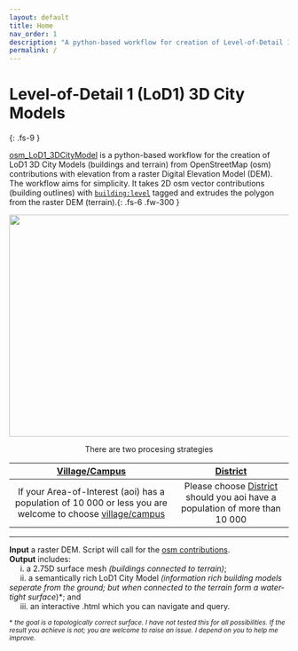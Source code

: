 ```yaml
---
layout: default
title: Home
nav_order: 1
description: "A python-based workflow for creation of Level-of-Detail 1 3D City Models."
permalink: /
---
```


# Level-of-Detail 1 (LoD1) 3D City Models
{: .fs-9 }


[osm_LoD1_3DCityModel](https://github.com/AdrianKriger/osm_LoD1_3DCityModel) is a python-based workflow for the creation of LoD1 3D City Models (buildings and terrain) from OpenStreetMap (osm) contributions with elevation from a raster Digital Elevation Model (DEM). The workflow aims for simplicity. It takes 2D osm vector contributions (building outlines) with [`building:level`](https://wiki.openstreetmap.org/wiki/Key:building:levels) tagged and extrudes the polygon from the raster DEM (terrain).{: .fs-6 .fw-300 }

<p align="center">
<img src="{{site.baseurl | prepend: site.url}}/img/CityJSON_Ninja_cput.png" style="width: 800px; height: 400px; border: 0px">
</p>

<p align="center">There are two procesing strategies</p>

| [Village/Campus](https://github.com/AdrianKriger/osm_LoD1_3DCityModel/tree/main/village_campus) | [District](https://github.com/AdrianKriger/osm_LoD1_3DCityModel/tree/main/districts)  |
| :-----: | :-----: |
| If your Area-of-Interest (aoi) has a population of 10 000 or less you are welcome to choose [village/campus](https://github.com/AdrianKriger/osm_LoD1_3DCityModel/tree/main/village_campus)| Please choose [District](https://github.com/AdrianKriger/osm_LoD1_3DCityModel/tree/main/districts) should you aoi have a population of more than 10 000|

---

**Input** a raster DEM. Script will call for the [osm contributions](https://www.openstreetmap.org/about#:~:text=OpenStreetMap%20is%20built%20by%20a,more%2C%20all%20over%20the%20world.).  
**Output** includes:  
&nbsp;&nbsp;&nbsp;&nbsp;&nbsp;i. a 2.75D surface mesh *(buildings connected to terrain)*;  
&nbsp;&nbsp;&nbsp;&nbsp;&nbsp;ii. a semantically rich LoD1 City Model *(information rich building models seperate from the ground; but when connected to the terrain   form a water-tight surface<sup>*</sup>)*; and  
&nbsp;&nbsp;&nbsp;&nbsp;&nbsp;iii. an interactive .html which you can navigate and query.

<sup>* *the goal is a topologically correct surface. I have not tested this for all possibilities. If the result you achieve is not; you are welcome to raise an issue. I depend on you to help me improve.* 
